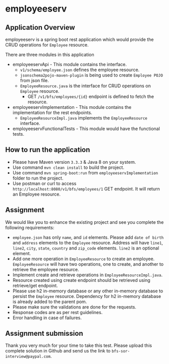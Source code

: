 # employeeserv

## Application Overview

employeeserv is a spring boot rest application which would provide the CRUD operations for `Employee` resource.

There are three modules in this application

- employeeservApi - This module contains the interface.
    - `v1/schema/employee.json` defines the employee resource.
    - `jsonschema2pojo-maven-plugin` is being used to create `Employee POJO` from json file.
    - `EmployeeResource.java` is the interface for CRUD operations on `Employee` resource.
        - GET `/v1/bfs/employees/{id}` endpoint is defined to fetch the resource.
- employeeservImplementation - This module contains the implementation for the rest endpoints.
    - `EmployeeResourceImpl.java` implements the `EmployeeResource` interface.
- employeeservFunctionalTests - This module would have the functional tests.

## How to run the application

- Please have Maven version `3.3.3` & Java 8 on your system.
- Use command `mvn clean install` to build the project.
- Use command `mvn spring-boot:run` from `employeeservImplementation` folder to run the project.
- Use postman or curl to access `http://localhost:8080/v1/bfs/employees/1` GET endpoint. It will return an Employee
  resource.

## Assignment

We would like you to enhance the existing project and see you complete the following requirements:

- `employee.json` has only `name`, and `id` elements. Please add `date of birth` and `address` elements to
  the `Employee` resource. Address will have `line1`, `line2`, `city`, `state`, `country` and `zip_code`
  elements. `line2` is an optional element.
- Add one more operation in `EmployeeResource` to create an employee. `EmployeeResource` will have two operations, one
  to create, and another to retrieve the employee resource.
- Implement create and retrieve operations in `EmployeeResourceImpl.java`.
- Resource created using create endpoint should be retrieved using retrieve/get endpoint.
- Please use h2 in-memory database or any other in-memory database to persist the `Employee` resource. Dependency for h2
  in-memory database is already added to the parent pom.
- Please make sure the validations are done for the requests.
- Response codes are as per rest guidelines.
- Error handling in case of failures.

## Assignment submission

Thank you very much for your time to take this test. Please upload this complete solution in Github and send us the link
to `bfs-sor-interview@paypal.com`.
